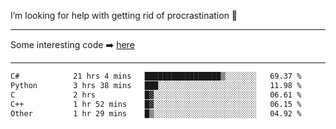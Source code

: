 I’m looking for help with getting rid of procrastination 🤔

-----

Some interesting code :arrow_right: [here](https://github.com/zhen8838/playground)

-----

<!--START_SECTION:waka-->

```txt
C#            21 hrs 4 mins   █████████████████▒░░░░░░░   69.37 %
Python        3 hrs 38 mins   ███░░░░░░░░░░░░░░░░░░░░░░   11.98 %
C             2 hrs           █▓░░░░░░░░░░░░░░░░░░░░░░░   06.61 %
C++           1 hr 52 mins    █▓░░░░░░░░░░░░░░░░░░░░░░░   06.15 %
Other         1 hr 29 mins    █▒░░░░░░░░░░░░░░░░░░░░░░░   04.92 %
```

<!--END_SECTION:waka-->

<!--
**zhen8838/zhen8838** is a ✨ _special_ ✨ repository because its `README.md` (this file) appears on your GitHub profile.

Here are some ideas to get you started:

- 🔭 I’m currently working on ...
- 🌱 I’m currently learning ...
- 👯 I’m looking to collaborate on ...
 ...
- 💬 Ask me about ...
- 📫 How to reach me: ...
- 😄 Pronouns: ...
- ⚡ Fun fact: ...
-->
